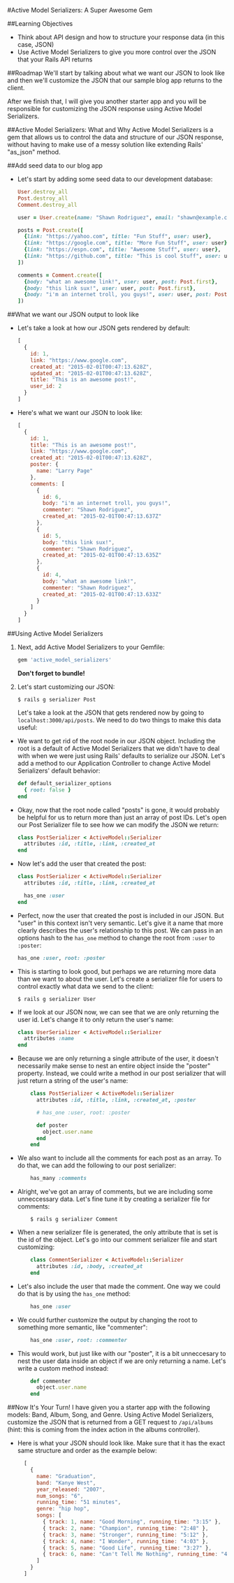 #Active Model Serializers: A Super Awesome Gem

##Learning Objectives
* Think about API design and how to structure your response data (in this case, JSON)
* Use Active Model Serializers to give you more control over the JSON that your Rails API returns

##Roadmap
We'll start by talking about what we want our JSON to look like and then we'll customize the JSON that our sample blog app returns to the client.

After we finish that, I will give you another starter app and you will be responsible for customizing the JSON response using Active Model Serializers.

##Active Model Serializers: What and Why
Active Model Serializers is a gem that allows us to control the data and structure of our JSON response, without having to make use of a messy solution like extending Rails' "as_json" method.

##Add seed data to our blog app
* Let's start by adding some seed data to our development database:

    ```ruby
    User.destroy_all
    Post.destroy_all
    Comment.destroy_all

    user = User.create(name: "Shawn Rodriguez", email: "shawn@example.com")

    posts = Post.create([
      {link: "https://yahoo.com", title: "Fun Stuff", user: user},
      {link: "https://google.com", title: "More Fun Stuff", user: user},
      {link: "https://espn.com", title: "Awesome Stuff", user: user},
      {link: "https://github.com", title: "This is cool Stuff", user: user}
    ])

    comments = Comment.create([
      {body: "what an awesome link!", user: user, post: Post.first},
      {body: "this link sux!", user: user, post: Post.first},
      {body: "i'm an internet troll, you guys!", user: user, post: Post.first}
    ])
    ```

##What we want our JSON output to look like
* Let's take a look at how our JSON gets rendered by default:

    ```javascript
    [
      {
        id: 1,
        link: "https://www.google.com",
        created_at: "2015-02-01T00:47:13.628Z",
        updated_at: "2015-02-01T00:47:13.628Z",
        title: "This is an awesome post!",
        user_id: 2
      }
    ]
    ```

* Here's what we want our JSON to look like:

    ```javascript
    [
      {
        id: 1,
        title: "This is an awesome post!",
        link: "https://www.google.com",
        created_at: "2015-02-01T00:47:13.628Z",
        poster: {
          name: "Larry Page"
        },
        comments: [
          {
            id: 6,
            body: "i'm an internet troll, you guys!",
            commenter: "Shawn Rodriguez",
            created_at: "2015-02-01T00:47:13.637Z"
          },
          {
            id: 5,
            body: "this link sux!",
            commenter: "Shawn Rodriguez",
            created_at: "2015-02-01T00:47:13.635Z"
          },
          {
            id: 4,
            body: "what an awesome link!",
            commenter: "Shawn Rodriguez",
            created_at: "2015-02-01T00:47:13.633Z"
          }
        ]
      }    
    ]
    ```

##Using Active Model Serializers
1. Next, add Active Model Serializers to your Gemfile:

    ```ruby
    gem 'active_model_serializers'
    ```
    **Don't forget to bundle!**

2. Let's start customizing our JSON:

    ```
    $ rails g serializer Post
    ```

    Let's take a look at the JSON that gets rendered now by going to `localhost:3000/api/posts`.  We need to do two things to make this data useful:

* We want to get rid of the root node in our JSON object. Including the root is a default of Active Model Serializers that we didn't have to deal with when we were just using Rails' defaults to serialize our JSON.  Let's add a method to our Application Controller to change Active Model Serializers' default behavior:

    ```ruby
    def default_serializer_options
      { root: false }
    end
    ```

* Okay, now that the root node called "posts" is gone, it would probably be helpful for us to return more than just an array of post IDs.  Let's open our Post Serializer file to see how we can modify the JSON we return:

    ```ruby
    class PostSerializer < ActiveModel::Serializer
      attributes :id, :title, :link, :created_at
    end
    ```

* Now let's add the user that created the post:

    ```ruby
    class PostSerializer < ActiveModel::Serializer
      attributes :id, :title, :link, :created_at

      has_one :user
    end
    ```

* Perfect, now the user that created the post is included in our JSON.  But "user" in this context isn't very semantic.  Let's give it a name that more clearly describes the user's relationship to this post.  We can pass in an options hash to the `has_one` method to change the root from `:user` to `:poster`:

    ```ruby
    has_one :user, root: :poster
    ```

* This is starting to look good, but perhaps we are returning more data than we want to about the user.  Let's create a serializer file for users to control exactly what data we send to the client:

    ```
    $ rails g serializer User
    ```

* If we look at our JSON now, we can see that we are only returning the user id.  Let's change it to only return the user's name:

  ```ruby
  class UserSerializer < ActiveModel::Serializer
    attributes :name
  end
  ```

* Because we are only returning a single attribute of the user, it doesn't necessarily make sense to nest an entire object inside the "poster" property.  Instead, we could write a method in our post serializer that will just return a string of the user's name:

    ```ruby
        class PostSerializer < ActiveModel::Serializer
          attributes :id, :title, :link, :created_at, :poster

          # has_one :user, root: :poster

          def poster
            object.user.name
          end
        end
    ```

* We also want to include all the comments for each post as an array.  To do that, we can add the following to our post serializer:

    ```ruby
        has_many :comments
    ```

* Alright, we've got an array of comments, but we are including some unneccessary data.  Let's fine tune it by creating a serializer file for comments:

    ```
        $ rails g serializer Comment
    ```

* When a new serializer file is generated, the only attribute that is set is the id of the object.  Let's go into our comment serializer file and start customizing:

    ```ruby
        class CommentSerializer < ActiveModel::Serializer
          attributes :id, :body, :created_at
        end
    ```

* Let's also include the user that made the comment.  One way we could do that is by using the `has_one` method:

    ```ruby
        has_one :user
    ```

* We could further customize the output by changing the root to something more semantic, like "commenter":

    ```ruby
        has_one :user, root: :commenter
    ```

* This would work, but just like with our "poster", it is a bit unneccesary to nest the user data inside an object if we are only returning a name.  Let's write a custom method instead:

    ```ruby
        def commenter
          object.user.name
        end
    ```

##Now It's Your Turn!
I have given you a starter app with the following models: Band, Album, Song, and Genre.  Using Active Model Serializers, customize the JSON that is returned from a GET request to `/api/albums` (hint: this is coming from the index action in the albums controller).

* Here is what your JSON should look like.  Make sure that it has the exact same structure and order as the example below:

    ```javascript  
      [
        {
          name: "Graduation",
          band: "Kanye West",
          year_released: "2007",
          num_songs: "6",
          running_time: "51 minutes",
          genre: "hip hop",
          songs: [
            { track: 1, name: "Good Morning", running_time: "3:15" },
            { track: 2, name: "Champion", running_time: "2:48" },
            { track: 3, name: "Stronger", running_time: "5:12" },
            { track: 4, name: "I Wonder", running_time: "4:03" },
            { track: 5, name: "Good Life", running_time: "3:27" },
            { track: 6, name: "Can't Tell Me Nothing", running_time: "4:32" }
          ]
        }
      ]     
    ```